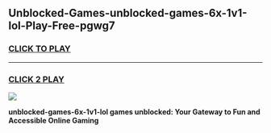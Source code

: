 
## Unblocked-Games-unblocked-games-6x-1v1-lol-Play-Free-pgwg7
<h3>
<a href="https://premium76.site?title=unblocked-games-6x-1v1-lol&ref=21A">CLICK TO PLAY</a></h3>
<hr>

<h3>
<a href="https://premium76.site?title=unblocked-games-6x-1v1-lol&ref=21A">CLICK 2 PLAY</a>
  
</h3>

<a href="https://premium76.site?title=unblocked-games-6x-1v1-lol&ref=21A"><img src="https://clearcache.store/games.png"></a>


**unblocked-games-6x-1v1-lol games unblocked: Your Gateway to Fun and Accessible Online Gaming**
